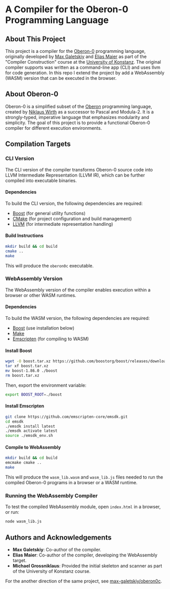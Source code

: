 # A Compiler for the Oberon-0 Programming Language

## About This Project

This project is a compiler for the [Oberon-0](https://oberon.org/en) programming language, originally developed by [Max Galetskiy](https://github.com/max-galetskiy) and [Elias Maier](https://github.com/eelias13) as part of the "Compiler Construction" course at the [University of Konstanz](https://www.uni-konstanz.de/en/). The original compiler supports was written as a command-line app (CLI) and uses llvm for code generation. 
In this repo I extend the project by add a WebAssembly (WASM) version that can be executed in the browser.

## About Oberon-0

Oberon-0 is a simplified subset of the [Oberon](https://oberon.org/en) programming language, created by [Niklaus Wirth](https://people.inf.ethz.ch/wirth/) as a successor to Pascal and Modula-2. It is a strongly-typed, imperative language that emphasizes modularity and simplicity. The goal of this project is to provide a functional Oberon-0 compiler for different execution environments.

## Compilation Targets

### CLI Version

The CLI version of the compiler transforms Oberon-0 source code into LLVM Intermediate Representation (LLVM IR), which can be further compiled into executable binaries.

#### Dependencies

To build the CLI version, the following dependencies are required:
- [Boost](https://www.boost.org/) (for general utility functions)
- [CMake](https://cmake.org/) (for project configuration and build management)
- [LLVM](https://llvm.org/) (for intermediate representation handling)

#### Build Instructions

```bash
mkdir build && cd build
cmake ..
make
```

This will produce the `oberon0c` executable.

### WebAssembly Version

The WebAssembly version of the compiler enables execution within a browser or other WASM runtimes.

#### Dependencies

To build the WASM version, the following dependencies are required:
- [Boost](https://www.boost.org/) (use installation below)
- [Make](https://www.gnu.org/software/make/)
- [Emscripten](https://emscripten.org/) (for compiling to WASM)

#### Install Boost

```bash
wget -O boost.tar.xz https://github.com/boostorg/boost/releases/download/boost-1.86.0/boost-1.86.0-b2-nodocs.tar.xz
tar xf boost.tar.xz 
mv boost-1.86.0 ./boost
rm boost.tar.xz
```

Then, export the environment variable:

```bash
export BOOST_ROOT=./boost
```

#### Install Emscripten
```bash
git clone https://github.com/emscripten-core/emsdk.git
cd emsdk
./emsdk install latest
./emsdk activate latest
source ./emsdk_env.sh
```

#### Compile to WebAssembly

```bash
mkdir build && cd build
emcmake cmake ..
make
```

This will produce the `wasm_lib.wasm` and `wasm_lib.js` files needed to run the compiled Oberon-0 programs in a browser or a WASM runtime.

### Running the WebAssembly Compiler
To test the compiled WebAssembly module, open `index.html` in a browser, or run:
```bash
node wasm_lib.js
```

## Authors and Acknowledgements
- **Max Galetskiy**: Co-author of the compiler.
- **Elias Maier**: Co-author of the compiler, developing the WebAssembly target.
- **Michael Grossniklaus**: Provided the initial skeleton and scanner as part of the University of Konstanz course.

For the another direction of the same project, see [max-galetskiy/oberon0c](https://github.com/max-galetskiy/oberon0c).

